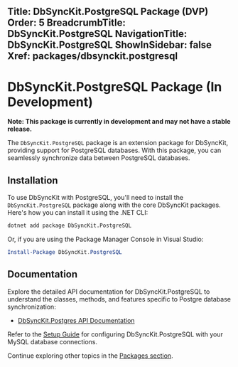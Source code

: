 ﻿﻿Title: DbSyncKit.PostgreSQL Package (DVP)
Order: 5
BreadcrumbTitle: DbSyncKit.PostgreSQL
NavigationTitle: DbSyncKit.PostgreSQL
ShowInSidebar: false
Xref: packages/dbsynckit.postgresql
---

# DbSyncKit.PostgreSQL Package (In Development)

**Note: This package is currently in development and may not have a stable release.**

The `DbSyncKit.PostgreSQL` package is an extension package for DbSyncKit, providing support for PostgreSQL databases. With this package, you can seamlessly synchronize data between PostgreSQL databases.

## Installation

To use DbSyncKit with PostgreSQL, you'll need to install the `DbSyncKit.PostgreSQL` package along with the core DbSyncKit packages. Here's how you can install it using the .NET CLI:

```bash
dotnet add package DbSyncKit.PostgreSQL
```

Or, if you are using the Package Manager Console in Visual Studio:

```powershell
Install-Package DbSyncKit.PostgreSQL
```

## Documentation

Explore the detailed API documentation for DbSyncKit.PostgreSQL to understand the classes, methods, and features specific to Postgre database synchronization:

- [DbSyncKit.Postgres API Documentation](xref:api-DbSyncKit.PostgresSQL)

Refer to the [Setup Guide](xref:configuration) for configuring DbSyncKit.PostgreSQL with your MySQL database connections.

Continue exploring other topics in the [Packages section](xref:packages).